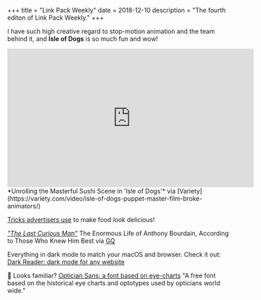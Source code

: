 +++
title = "Link Pack Weekly"
date = 2018-12-10
description = "The fourth editon of Link Pack Weekly."
+++

I have such high creative regard to stop-motion animation and the team behind it, and **Isle of Dogs** is so much fun and wow!

<iframe width="560" height="315" src="https://www.youtube-nocookie.com/embed/RSKK--p2Nrs" frameborder="0" allow="accelerometer; autoplay; encrypted-media; gyroscope; picture-in-picture" allowfullscreen></iframe>
*Unrolling the Masterful Sushi Scene in 'Isle of Dogs'* via [Variety](https://variety.com/video/isle-of-dogs-puppet-master-film-broke-animators/)

[Tricks advertisers use](https://youtu.be/4uXZtYNMnN8) to make food *look* delicious!

[*"The Last Curious Man"*](https://www.gq.com/story/anthony-bourdain-men-of-the-year-tribute)
The Enormous Life of Anthony Bourdain, According to Those Who Knew Him Best
via [GQ]((https://www.gq.com/story/anthony-bourdain-men-of-the-year-tribute))

Everything in dark mode to match your macOS and browser. Check it out: [Dark Reader: dark mode for any website](https://boingboing.net/2018/12/04/dark-reader-dark-mode-for-any.html)

🧐 Looks familiar? [Optician Sans: a font based on eye-charts](https://boingboing.net/2018/12/06/snellen-sloan.html)
"A free font based on the historical eye charts and optotypes used by opticians world wide."
